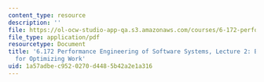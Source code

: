 ```yaml
---
content_type: resource
description: ''
file: https://ol-ocw-studio-app-qa.s3.amazonaws.com/courses/6-172-performance-engineering-of-software-systems-fall-2018/1a57adbec9520270d4485b42a2e1a316_MIT6_172F18_lec2.pdf
file_type: application/pdf
resourcetype: Document
title: '6.172 Performance Engineering of Software Systems, Lecture 2: Bentley Rules
  for Optimizing Work'
uid: 1a57adbe-c952-0270-d448-5b42a2e1a316
---
```

